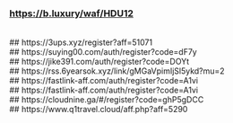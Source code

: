 ### https://b.luxury/waf/HDU12
<br>
## https://3ups.xyz/register?aff=51071
<br>
## https://suying00.com/auth/register?code=dF7y
<br>
## https://jike391.com/auth/register?code=DOYt
<br>
## https://rss.6yearsok.xyz/link/gMGaVpimIjSl5ykd?mu=2
<br>
## https://fastlink-aff.com/auth/register?code=A1vi
<br>
## https://fastlink-aff.com/auth/register?code=A1vi
<br>
## https://cloudnine.ga/#/register?code=ghP5gDCC
<br>
## https://www.q1travel.cloud/aff.php?aff=5290
